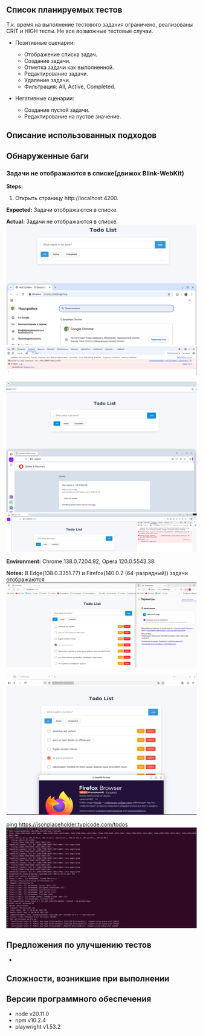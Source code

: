 ## Список планируемых тестов

Т.к. время на выполнение тестового задания ограничено, реализованы CRIT и HIGH тесты. Не все возможные тестовые случаи.

- Позитивные сценарии:

  - Отображение списка задач.
  - Создание задачи.
  - Отметка задачи как выполненной.
  - Редактирование задачи.
  - Удаление задачи.
  - Фильтрация: All, Active, Completed.

- Негативные сценарии:
  - Создание пустой задачи.
  - Редактирование на пустое значение.

## Описание использованных подходов

## Обнаруженные баги

### Задачи не отображаются в списке(движок Blink-WebKit)

**Steps:**

1. Открыть страницу http://localhost:4200.

**Expected:** Задачи отображаются в списке.

**Actual:** Задачи не отображаются в списке.
![Chrome](image-3.png)
![alt text](image-6.png)

![Opera](image-4.png)
![alt text](image-5.png)

**Environment:** Chrome 138.0.7204.92, Opera 120.0.5543.38

**Notes:** В Edge(138.0.3351.77) и Firefox(140.0.2 (64-разрядный)) задачи отображаются
![Edge](image-1.png)

![Firefox](image-2.png)

ping https://jsonplaceholder.typicode.com/todos
![alt text](image-7.png)

## Предложения по улучшению тестов

-

## Сложности, возникшие при выполнении

## Версии программного обеспечения

- node v20.11.0
- npm v10.2.4
- playwright v1.53.2
